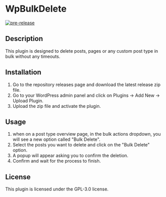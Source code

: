 # WpBulkDelete

[![pre-release](https://github.com/ProductionPanic/WpBulkDelete/actions/workflows/pre_release.yml/badge.svg)](https://github.com/ProductionPanic/WpBulkDelete/actions/workflows/pre_release.yml)

## Description
This plugin is designed to delete posts, pages or any custom post type in bulk without any timeouts.

## Installation
1. Go to the repository releases page and download the latest release zip file.
2. Go to your WordPress admin panel and click on Plugins -> Add New -> Upload Plugin.
3. Upload the zip file and activate the plugin.

## Usage
1. when on a post type overview page, in the bulk actions dropdown, you will see a new option called "Bulk Delete".
2. Select the posts you want to delete and click on the "Bulk Delete" option.
3. A popup will appear asking you to confirm the deletion.
4. Confirm and wait for the process to finish.

## License
This plugin is licensed under the GPL-3.0 license.
